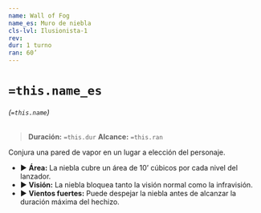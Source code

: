 ```yaml
---
name: Wall of Fog
name_es: Muro de niebla
cls-lvl: Ilusionista-1
rev: 
dur: 1 turno
ran: 60’
---
```

# `=this.name_es`
###### (`=this.name`)

>**Duración:** `=this.dur`
>**Alcance:** `=this.ran`

Conjura una pared de vapor en un lugar a elección del personaje. 
- ▶ **Área:** La niebla cubre un área de 10’ cúbicos por cada nivel del lanzador. 
- ▶ **Visión:** La niebla bloquea tanto la visión normal como la infravisión. 
- ▶ **Vientos fuertes:** Puede despejar la niebla antes de alcanzar la duración máxima del hechizo.